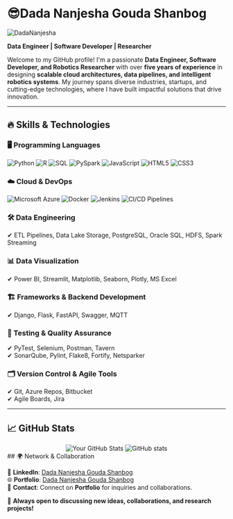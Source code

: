 # 😎Dada Nanjesha Gouda Shanbog 
<p align="left"> <img src="https://komarev.com/ghpvc/?username=DadaNanjesha&label=Profile%20views&color=0e75b6&style=flat" alt="DadaNanjesha" /> </p>

**Data Engineer | Software Developer |  Researcher**


Welcome to my GitHub profile! I'm a passionate **Data Engineer, Software Developer, and Robotics Researcher** with over **five years of experience** in designing **scalable cloud architectures, data pipelines, and intelligent robotics systems**. My journey spans diverse industries, startups, and cutting-edge technologies, where I have built impactful solutions that drive innovation.

---
## 🔥 Skills & Technologies

### 🖥️ Programming Languages
<p>
  <img src="https://img.shields.io/badge/Python-3776AB?style=for-the-badge&logo=python&logoColor=white" alt="Python" />
  <img src="https://img.shields.io/badge/R-276DC3?style=for-the-badge&logo=r&logoColor=white" alt="R" />
  <img src="https://img.shields.io/badge/SQL-4479A1?style=for-the-badge&logo=postgresql&logoColor=white" alt="SQL" />
  <img src="https://img.shields.io/badge/PySpark-E25A1C?style=for-the-badge&logo=apache-spark&logoColor=white" alt="PySpark" />
  <img src="https://img.shields.io/badge/JavaScript-F7DF1E?style=for-the-badge&logo=javascript&logoColor=black" alt="JavaScript" />
  <img src="https://img.shields.io/badge/HTML5-E34F26?style=for-the-badge&logo=html5&logoColor=white" alt="HTML5" />
  <img src="https://img.shields.io/badge/CSS3-1572B6?style=for-the-badge&logo=css3&logoColor=white" alt="CSS3" />
</p>

### ☁️ Cloud & DevOps
<p>
  <img src="https://img.shields.io/badge/Azure-0078D4?style=for-the-badge&logo=microsoft-azure&logoColor=white" alt="Microsoft Azure" />
  <img src="https://img.shields.io/badge/Docker-2496ED?style=for-the-badge&logo=docker&logoColor=white" alt="Docker" />
  <img src="https://img.shields.io/badge/Jenkins-D24939?style=for-the-badge&logo=jenkins&logoColor=white" alt="Jenkins" />
  <img src="https://img.shields.io/badge/CI%2FCD-Pipelines-blue?style=for-the-badge&logo=circleci&logoColor=white" alt="CI/CD Pipelines" />
</p>

### 🛠️ Data Engineering
✔ ETL Pipelines, Data Lake Storage, PostgreSQL, Oracle SQL, HDFS, Spark Streaming

### 📊 Data Visualization
✔ Power BI, Streamlit, Matplotlib, Seaborn, Plotly, MS Excel

### 🏗️ Frameworks & Backend Development
✔ Django, Flask, FastAPI, Swagger, MQTT

### 🧪 Testing & Quality Assurance
✔ PyTest, Selenium, Postman, Tavern  
✔ SonarQube, Pylint, Flake8, Fortify, Netsparker

### 🗂️ Version Control & Agile Tools
✔ Git, Azure Repos, Bitbucket  
✔ Agile Boards, Jira

---

## 📈 GitHub Stats
<!--   ![GitHub Stats](https://github-readme-stats.vercel.app/api?username=DadaNanjesha&show_icons=true&theme=dark&border_radius=4) 
  ![GitHub stats](https://streak-stats.demolab.com/?user=DadaNanjesha&theme=dark) -->
<div align="center">
  <img src="https://github-readme-stats.vercel.app/api?username=DadaNanjesha&show_icons=true&theme=dark&border_radius=4" alt="Your GitHub Stats" />
  <img src="https://streak-stats.demolab.com/?user=DadaNanjesha&theme=dark" alt="GitHub stats" />
</div>
## 🌍 Network & Collaboration

💼 **LinkedIn**: [Dada Nanjesha Gouda Shanbog](https://www.linkedin.com/in/dadananjeshags/)  
🌐 **Portfolio**: [Dada Nanjesha Gouda Shanbog](https://dadananjeshags.onepage.me/)  
📩 **Contact**: Connect on **Portfolio** for inquiries and collaborations.

🚀 **Always open to discussing new ideas, collaborations, and research projects!**

